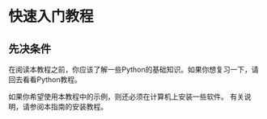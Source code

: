 # 快速入门教程

## 先决条件

在阅读本教程之前，你应该了解一些Python的基础知识。如果你想复习一下，请回去看看Python教程。

如果你希望使用本教程中的示例，则还必须在计算机上安装一些软件。 有关说明，请参阅本指南的安装教程。